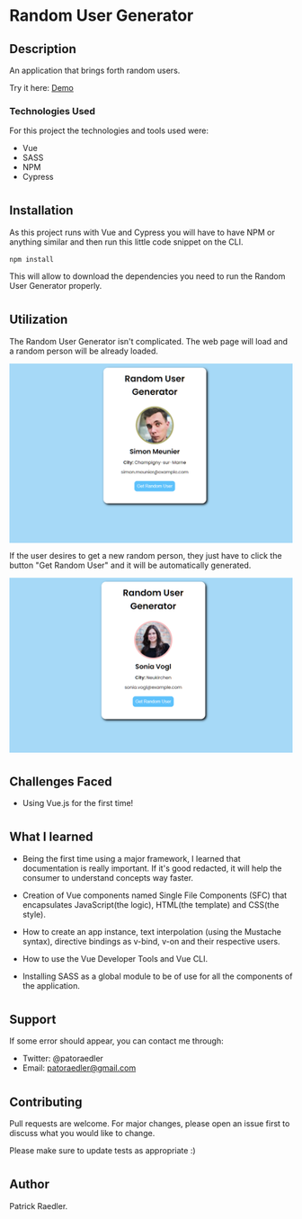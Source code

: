# Random User Generator

## Description

An application that brings forth random users.

Try it here: <a href="https://readpato.github.io/random-user-generator/">Demo</a>

### Technologies Used

For this project the technologies and tools used were:

- Vue
- SASS
- NPM
- Cypress

#

## Installation

As this project runs with Vue and Cypress you will have to have NPM or anything similar and then run this little code snippet on the CLI.

```
npm install
```

This will allow to download the dependencies you need to run the Random User Generator properly.

#

## Utilization

The Random User Generator isn't complicated. The web page will load and a random person will be already loaded.

<img  src="https://github.com/Readpato/random-user-generator/blob/main/src/images/random-user-1.PNG" align="center">

If the user desires to get a new random person, they just have to click the button "Get Random User" and it will be automatically generated.

<img  src="https://github.com/Readpato/random-user-generator/blob/main/src/images/random-user-2.PNG" align="center">

#

## Challenges Faced

- Using Vue.js for the first time!

#

## What I learned

- Being the first time using a major framework, I learned that documentation is really important. If it's good redacted, it will help the consumer to understand concepts way faster.

- Creation of Vue components named Single File Components (SFC) that encapsulates JavaScript(the logic), HTML(the template) and CSS(the style).

- How to create an app instance, text interpolation (using the Mustache syntax), directive bindings as v-bind, v-on and their respective users.

- How to use the Vue Developer Tools and Vue CLI.

- Installing SASS as a global module to be of use for all the components of the application.

#

## Support

If some error should appear, you can contact me through:

- Twitter: @patoraedler
- Email: patoraedler@gmail.com

#

## Contributing

Pull requests are welcome. For major changes, please open an issue first to discuss what you would like to change.

Please make sure to update tests as appropriate :)

#

## Author

Patrick Raedler.

#
